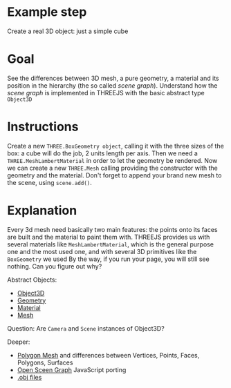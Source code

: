 Example step
============
Create a real 3D object: just a simple cube

Goal
====
See the differences between 3D mesh, a pure geometry, a material and its position in the hierarchy (the so called _scene graph_). Understand how the _scene graph_ is implemented in THREEJS with the basic abstract type `Object3D`

Instructions
============
Create a new `THREE.BoxGeometry object`, calling it with the three sizes of the box: a cube will do the job, 2 units length 
per axis.
Then we need a `THREE.MeshLambertMaterial` in order to let the geometry be rendered.
Now we can create a new `THREE.Mesh` calling providing the constructor with the geometry and the material.
Don't forget to append your brand new mesh to the scene, using `scene.add()`. 

Explanation
===========
Every 3d mesh need basically two main features: the points onto its faces are built and the material to paint them with.
THREEJS provides us with several materials like `MeshLambertMaterial`, which is the general purpose one and the most used one, 
and with several 3D primitives like the `BoxGeometry` we used
By the way, if you run your page, you will still see nothing. Can you figure out why?

Abstract Objects:
+ [Object3D](http://threejs.org/docs/#Reference/Core/Object3D)
+ [Geometry](http://threejs.org/docs/#Reference/Core/Geometry)
+ [Material](http://threejs.org/docs/#Reference/Materials/Material)
+ [Mesh](http://threejs.org/docs/#Reference/Objects/Mesh)

Question:
Are `Camera` and `Scene` instances of Object3D?

Deeper:

+ [Polygon Mesh](http://en.wikipedia.org/wiki/Polygon_mesh) and differences between Vertices, Points, Faces, Polygons, Surfaces
+ [Open Sceen Graph](http://osgjs.org/) JavaScript porting
+ [.obj files](http://en.wikipedia.org/wiki/Wavefront_.obj_file)

